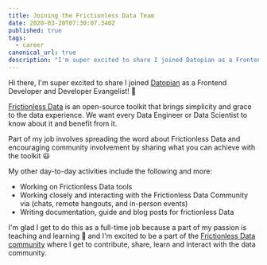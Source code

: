 ```yaml
---
title: Joining the Frictionless Data Team
date: 2020-03-20T07:30:07.340Z
published: true
tags:
  - career
canonical_url: true
description: "I'm super excited to share I joined Datopian as a Frontend Developer and Developer Evangelist! \U0001F389"
---
```

Hi there, I'm super excited to share I joined [Datopian](https://datopian.com/) as a Frontend Developer and Developer Evangelist! 🎉

[Frictionless Data](https://frictionlessdata.io) is an open-source toolkit that brings simplicity and grace to the data experience. We want every Data Engineer or Data Scientist to know about it and benefit from it.

Part of my job involves spreading the word about Frictionless Data and encouraging community involvement by sharing what you can achieve with the toolkit 😃

My other day-to-day activities include the following and more:

* Working on Frictionless Data tools
* Working closely and interacting with the Frictionless Data Community via (chats, remote hangouts, and in-person events)
* Writing documentation, guide and blog posts for frictionless Data

I'm glad I get to do this as a full-time job because a part of my passion is teaching and learning 🚀 and I'm excited to be a part of the [Frictionless Data community](https://frictionlessdata.io/) where I get to contribute, share, learn and interact with the data community.